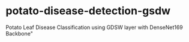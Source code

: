 # potato-disease-detection-gsdw
Potato Leaf Disease Classification using GDSW layer with DenseNet169 Backbone"
